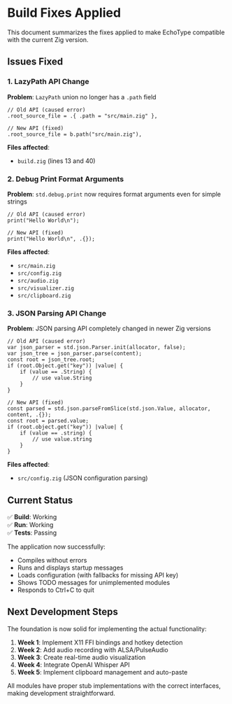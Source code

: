 # Build Fixes Applied

This document summarizes the fixes applied to make EchoType compatible with the current Zig version.

## Issues Fixed

### 1. LazyPath API Change
**Problem**: `LazyPath` union no longer has a `.path` field
```zig
// Old API (caused error)
.root_source_file = .{ .path = "src/main.zig" },

// New API (fixed)
.root_source_file = b.path("src/main.zig"),
```

**Files affected**:
- `build.zig` (lines 13 and 40)

### 2. Debug Print Format Arguments
**Problem**: `std.debug.print` now requires format arguments even for simple strings
```zig
// Old API (caused error)
print("Hello World\n");

// New API (fixed)
print("Hello World\n", .{});
```

**Files affected**:
- `src/main.zig`
- `src/config.zig`
- `src/audio.zig`
- `src/visualizer.zig`
- `src/clipboard.zig`

### 3. JSON Parsing API Change
**Problem**: JSON parsing API completely changed in newer Zig versions
```zig
// Old API (caused error)
var json_parser = std.json.Parser.init(allocator, false);
var json_tree = json_parser.parse(content);
const root = json_tree.root;
if (root.Object.get("key")) |value| {
    if (value == .String) {
        // use value.String
    }
}

// New API (fixed)
const parsed = std.json.parseFromSlice(std.json.Value, allocator, content, .{});
const root = parsed.value;
if (root.object.get("key")) |value| {
    if (value == .string) {
        // use value.string
    }
}
```

**Files affected**:
- `src/config.zig` (JSON configuration parsing)

## Current Status

✅ **Build**: Working  
✅ **Run**: Working  
✅ **Tests**: Passing  

The application now successfully:
- Compiles without errors
- Runs and displays startup messages
- Loads configuration (with fallbacks for missing API key)
- Shows TODO messages for unimplemented modules
- Responds to Ctrl+C to quit

## Next Development Steps

The foundation is now solid for implementing the actual functionality:

1. **Week 1**: Implement X11 FFI bindings and hotkey detection
2. **Week 2**: Add audio recording with ALSA/PulseAudio
3. **Week 3**: Create real-time audio visualization
4. **Week 4**: Integrate OpenAI Whisper API
5. **Week 5**: Implement clipboard management and auto-paste

All modules have proper stub implementations with the correct interfaces, making development straightforward. 